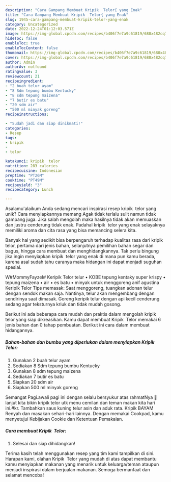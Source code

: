 ```yaml
---
description: "Cara Gampang Membuat Kripik  Telor{ yang Enak"
title: "Cara Gampang Membuat Kripik  Telor{ yang Enak"
slug: 1945-cara-gampang-membuat-kripik-telor-yang-enak
category: Uncategorized
date: 2022-12-24T01:12:03.571Z
image: https://img-global.cpcdn.com/recipes/b406f7e7a9c61819/680x482cq70/kripik-telor-foto-resep-utama.jpg
hideToc: false
enableToc: true
enableTocContent: false
thumbnail: https://img-global.cpcdn.com/recipes/b406f7e7a9c61819/680x482cq70/kripik-telor-foto-resep-utama.jpg
cover: https://img-global.cpcdn.com/recipes/b406f7e7a9c61819/680x482cq70/kripik-telor-foto-resep-utama.jpg
author: Admin
authorAv: notfound
ratingvalue: 3
reviewcount: 21
recipeingredient:
- "2 buah telur ayam"
- "8 Sdm tepung bumbu Kentucky"
- "8 sdm tepung maizena"
- "7 butir es batu"
- "20 sdm air"
- "500 ml minyak goreng"
recipeinstructions:

- "Sudah jadi dan siap dinikmati!"
categories:
- Resep
tags:
- kripik
- 
- telor

katakunci: kripik  telor 
nutrition: 283 calories
recipecuisine: Indonesian
preptime: "PT26M"
cooktime: "PT49M"
recipeyield: "3"
recipecategory: Lunch

---
```



Asalamu'alaikum Anda sedang mencari inspirasi resep kripik  telor yang unik? Cara menyiapkannya memang Agak tidak terlalu sulit namun tidak gampang juga. Jika salah mengolah maka hasilnya tidak akan memuaskan dan justru cenderung tidak enak. Padahal kripik  telor yang enak selayaknya memiliki aroma dan cita rasa yang bisa memancing selera kita.


Banyak hal yang sedikit bisa berpengaruh terhadap kualitas rasa dari kripik  telor, pertama dari jenis bahan, selanjutnya pemilihan bahan segar dan bagus, hingga cara membuat dan menghidangkannya. Tak perlu bingung jika ingin menyiapkan kripik  telor yang enak di mana pun kamu berada, karena asal sudah tahu caranya maka hidangan ini dapat menjadi suguhan spesial.

W#MommyFayzel# Keripik Telor telur • KOBE tepung kentaky super krispy • tepung maizena • air • es batu • minyak untuk menggoreng anif agustina Keripik Telor Tips memasak: Saat menggoreng, tuangkan adonan telur dengan sendok makan saja. Nantinya, telur akan mengembang dengan sendirinya saat dimasak. Goreng keripik telur dengan api kecil cenderung sedang agar teksturnya kriuk dan tidak mudah gosong.


Berikut ini ada beberapa cara mudah dan praktis dalam mengolah kripik  telor yang siap dikreasikan. Kamu dapat membuat Kripik  Telor memakai 6 jenis bahan dan 0 tahap pembuatan. Berikut ini cara dalam membuat hidangannya.

<!--inarticleads1-->

##### Bahan-bahan dan bumbu yang diperlukan dalam menyiapkan Kripik  Telor:

1. Gunakan 2 buah telur ayam
1. Sediakan 8 Sdm tepung bumbu Kentucky
1. Gunakan 8 sdm tepung maizena
1. Sediakan 7 butir es batu
1. Siapkan 20 sdm air
1. Siapkan 500 ml minyak goreng


Semangat Pagi.awali pagi ini dengan selalu bersyukur atas rahmatNya 🙏 lanjut kita bikin kripik telor utk menu cemilan dan teman makan kita hari ini.#kr. Tambahkan saus kuning telur asin dan aduk rata. Kripik BAYAM Renyah dan masakan sehari-hari lainnya. Dengan memakai Cookpad, kamu menyetujui Kebijakan Cookie dan Ketentuan Pemakaian. 

<!--inarticleads2-->

##### Cara membuat Kripik  Telor:


1. Selesai dan siap dihidangkan!



Terima kasih telah menggunakan resep yang tim kami tampilkan di sini. Harapan kami, olahan Kripik  Telor yang mudah di atas dapat membantu kamu menyiapkan makanan yang menarik untuk keluarga/teman ataupun menjadi inspirasi dalam berjualan makanan. Semoga bermanfaat dan selamat mencoba!
